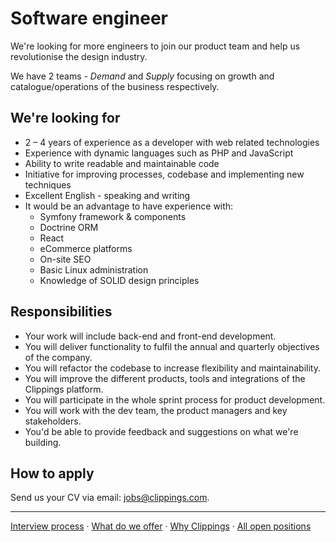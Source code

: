 Software engineer
=================

We're looking for more engineers to join our product team
and help us revolutionise the design industry.

We have 2 teams - _Demand_ and _Supply_ focusing on
growth and catalogue/operations of the business respectively.

We're looking for
-----------------

- 2 &ndash; 4 years of experience as a developer with web related technologies
- Experience with dynamic languages such as PHP and JavaScript
- Ability to write readable and maintainable code
- Initiative for improving processes, codebase and implementing new techniques
- Excellent English - speaking and writing
- It would be an advantage to have experience with:
    * Symfony framework &amp; components
    * Doctrine ORM
    * React
    * eCommerce platforms
    * On-site SEO
    * Basic Linux administration
    * Knowledge of SOLID design principles

Responsibilities
----------------

- Your work will include back-end and front-end development.
- You will deliver functionality to fulfil the annual and quarterly objectives of the company.
- You will refactor the codebase to increase flexibility and maintainability.
- You will improve the different products, tools and integrations of the Clippings platform.
- You will participate in the whole sprint process for product development.
- You will work with the dev team, the product managers and key stakeholders.
- You'd be able to provide feedback and suggestions on what we're building.

How to apply
------------

Send us your CV via email:
[jobs@clippings.com](mailto:jobs@clippings.com?subject=Software+Engineer+application).

---

[Interview process](../interview-process.md#readme)
&middot;
[What do we offer](../readme.md#what-do-we-offer)
&middot;
[Why Clippings](../why-clippings.md#readme)
&middot;
[All open positions](../readme.md#open-positions)
